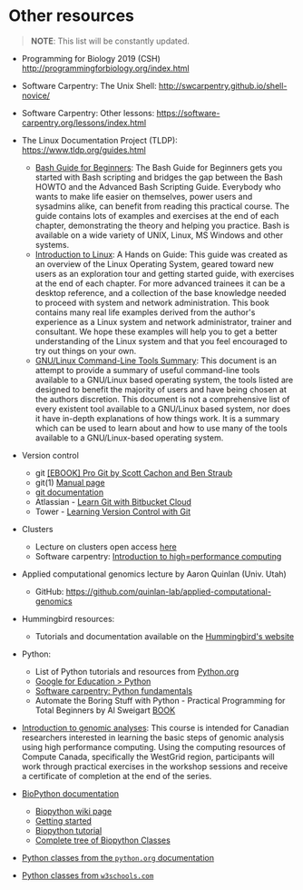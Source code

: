 # Other resources

> **NOTE**: This list will be constantly updated.
- Programming for Biology 2019 (CSH) http://programmingforbiology.org/index.html
- Software Carpentry: The Unix Shell: http://swcarpentry.github.io/shell-novice/
- Software Carpentry: Other lessons: https://software-carpentry.org/lessons/index.html
- The Linux Documentation Project (TLDP): https://www.tldp.org/guides.html
    - [Bash Guide for Beginners](https://www.tldp.org/LDP/Bash-Beginners-Guide/html/index.html): The Bash Guide for Beginners gets you started with Bash scripting and bridges the gap between the Bash HOWTO and the Advanced Bash Scripting Guide. Everybody who wants to make life easier on themselves, power users and sysadmins alike, can benefit from reading this practical course. The guide contains lots of examples and exercises at the end of each chapter, demonstrating the theory and helping you practice. Bash is available on a wide variety of UNIX, Linux, MS Windows and other systems.
    -  [Introduction to Linux](https://www.tldp.org/LDP/intro-linux/html/index.html): A Hands on Guide: This guide was created as an overview of the Linux Operating System, geared toward new users as an exploration tour and getting started guide, with exercises at the end of each chapter. For more advanced trainees it can be a desktop reference, and a collection of the base knowledge needed to proceed with system and network administration. This book contains many real life examples derived from the author's experience as a Linux system and network administrator, trainer and consultant. We hope these examples will help you to get a better understanding of the Linux system and that you feel encouraged to try out things on your own.
    - [GNU/Linux Command-Line Tools Summary](https://www.tldp.org/LDP/GNU-Linux-Tools-Summary/html/index.html): This document is an attempt to provide a summary of useful command-line tools available to a GNU/Linux based operating system, the tools listed are designed to benefit the majority of users and have being chosen at the authors discretion. This document is not a comprehensive list of every existent tool available to a GNU/Linux based system, nor does it have in-depth explanations of how things work. It is a summary which can be used to learn about and how to use many of the tools available to a GNU/Linux-based operating system.
- Version control 
    - git [[EBOOK] Pro Git by Scott Cachon and Ben Straub](https://git-scm.com/book/en/v2)
    - git(1) [Manual page](https://git.github.io/htmldocs/git.html)
    - [git documentation](https://git-scm.com/docs)
    - Atlassian -  [Learn Git with Bitbucket Cloud](https://www.atlassian.com/git/tutorials/what-is-version-control)
    - Tower - [Learning Version Control with Git](https://www.git-tower.com/learn/git/ebook/en/command-line/basics/what-is-version-control#start)
- Clusters
    - Lecture on clusters open access [here](https://docs.google.com/presentation/d/1bcZKEh-nEq-ELVBMY9NYy4a0Ue5glAk0y17CywY9K1w/edit#slide=id.p)
    - Software carpentry: [Introduction to high=performance computing](https://hpc-carpentry.github.io/hpc-intro/)

- Applied computational genomics lecture by Aaron Quinlan (Univ. Utah)
    - GitHub: https://github.com/quinlan-lab/applied-computational-genomics
- Hummingbird resources:
    - Tutorials and documentation available on the [Hummingbird's website](https://www.hb.ucsc.edu/documentation/)
- Python: 
    - List of Python tutorials and resources from [Python.org](https://wiki.python.org/moin/BeginnersGuide/Programmers)
    - [Google for Education > Python](https://developers.google.com/edu/python/)
    - [Software carpentry: Python fundamentals](http://swcarpentry.github.io/python-novice-inflammation/01-intro/index.html)
    - Automate the Boring Stuff with Python - Practical Programming for Total Beginners by Al Sweigart [BOOK](https://automatetheboringstuff.com/)

- [Introduction to genomic analyses](https://github.com/Phillip-a-richmond/Introduction-to-Genomic-Analysis): This course is intended for Canadian researchers interested in learning the basic steps of genomic analysis using high performance computing. Using the computing resources of Compute Canada, specifically the WestGrid region, participants will work through practical exercises in the workshop sessions and receive a certificate of completion at the end of the series.

- [BioPython documentation](https://biopython.org/)
  - [Biopython wiki page](https://biopython.org/wiki/Category%3AWiki_Documentation)
  - [Getting started](https://biopython.org/wiki/Getting_Started)
  - [Biopython tutorial](http://biopython.org/DIST/docs/tutorial/Tutorial.html#chapter:Bio.SeqIO)
  - [Complete tree of Biopython Classes](http://biopython.org/DIST/docs/api/Bio-module.html)

- [Python classes from the `python.org` documentation](https://docs.python.org/3/tutorial/classes.html)
- [Python classes from `w3schools.com`](https://www.w3schools.com/python/python_classes.asp)